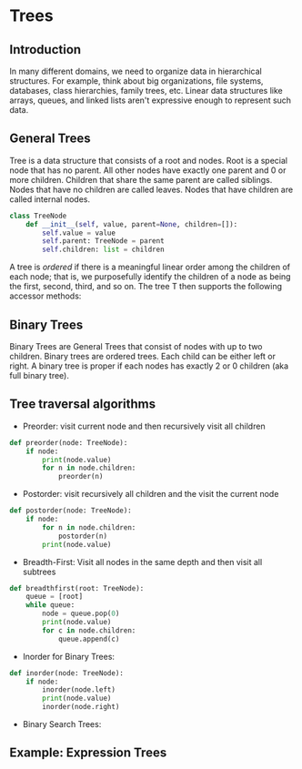 # Trees

## Introduction
In many different domains, we need to organize data in hierarchical structures. For example, think about big organizations, file systems, databases, class hierarchies, family trees, etc. Linear data structures like arrays, queues, and linked lists aren't expressive enough to represent such data. 

## General Trees
Tree is a data structure that consists of a root and nodes. Root is a special node that has no parent. All other nodes have exactly one parent and 0 or more children. Children that share the same parent are called siblings. Nodes that have no children are called leaves. Nodes that have children are called internal nodes.
```Python
class TreeNode
    def __init__(self, value, parent=None, children=[]):
        self.value = value
        self.parent: TreeNode = parent
        self.children: list = children
``` 
A tree is <em>ordered</em> if there is a meaningful linear order among the children of each node; that is, we purposefully identify the children of a node as being the first, second, third, and so on. 
The tree T then supports the following accessor methods:

## Binary Trees
Binary Trees are General Trees that consist of nodes with up to two children. Binary trees are ordered trees. Each child can be either left or right. A binary tree is proper if each nodes has exactly 2 or 0 children (aka full binary tree).

## Tree traversal algorithms
- Preorder: visit current node and then recursively visit all children
```Python
def preorder(node: TreeNode):
    if node:
        print(node.value)
        for n in node.children:
            preorder(n)
```
- Postorder: visit recursively all children and the visit the current node
```Python
def postorder(node: TreeNode):
    if node:
        for n in node.children:
            postorder(n)
        print(node.value)
```
- Breadth-First: Visit all nodes in the same depth and then visit all subtrees
```Python
def breadthfirst(root: TreeNode):
    queue = [root]
    while queue:
        node = queue.pop(0)
        print(node.value)
        for c in node.children:
            queue.append(c)
```
- Inorder for Binary Trees:
```Python
def inorder(node: TreeNode):
    if node:
        inorder(node.left)
        print(node.value)
        inorder(node.right)
```
- Binary Search Trees:


## Example: Expression Trees



